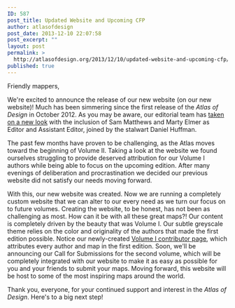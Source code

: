```yaml
---
ID: 587
post_title: Updated Website and Upcoming CFP
author: atlasofdesign
post_date: 2013-12-10 22:07:58
post_excerpt: ""
layout: post
permalink: >
  http://atlasofdesign.org/2013/12/10/updated-website-and-upcoming-cfp/
published: true
---
```

Friendly mappers,

We're excited to announce the release of our new website (on our new website)! Much has been simmering since the first release of the <em>Atlas of Design</em> in October 2012. As you may be aware, our editorial team has <a title="Transitions" href="http://atlasofdesign.org/2013/07/12/transitions/">taken on a new look</a> with the inclusion of Sam Matthews and Marty Elmer as Editor and Assistant Editor, joined by the stalwart Daniel Huffman.

The past few months have proven to be challenging, as the Atlas moves toward the beginning of Volume II. Taking a look at the website we found ourselves struggling to provide deserved attribution for our Volume I authors while being able to focus on the upcoming edition. After many evenings of deliberation and procrastination we decided our previous website did not satisfy our needs moving forward.

With this, our new website was created. Now we are running a completely custom website that we can alter to our every need as we turn our focus on to future volumes. Creating the website, to be honest, has not been as challenging as most. How can it be with all these great maps?! Our content is completely driven by the beauty that was Volume I. Our subtle greyscale theme relies on the color and originality of the authors that made the first edition possible. Notice our newly-created <a title="Volume One" href="http://atlasofdesign.org/one/">Volume I contributor page</a>, which attributes every author and map in the first edition. Soon, we'll be announcing our Call for Submissions for the second volume, which will be completely integrated with our website to make it as easy as possible for you and your friends to submit your maps. Moving forward, this website will be host to some of the most inspiring maps around the world.

Thank you, everyone, for your continued support and interest in the <em>Atlas of Design</em>. Here's to a big next step!